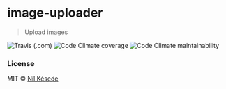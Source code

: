 # image-uploader
> Upload images

![Travis (.com)](https://img.shields.io/travis/com/nilkesede/image-uploader?style=flat-square)
![Code Climate coverage](https://img.shields.io/codeclimate/coverage-letter/nilkesede/image-uploader?style=flat-square)
![Code Climate maintainability](https://img.shields.io/codeclimate/maintainability/nilkesede/image-uploader?style=flat-square)

### License
MIT &copy; [Nil Késede](https://nilkesede.mit-license.org/)

